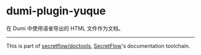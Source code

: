 # dumi-plugin-yuque

在 Dumi 中使用语雀导出的 HTML 文件作为文档。

---

This is part of [secretflow/doctools], [SecretFlow]'s documentation toolchain.

[secretflow/doctools]: https://github.com/secretflow/doctools
[SecretFlow]: https://secretflow.org.cn/
